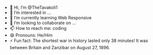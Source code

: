 - 👋 Hi, I’m @TheTavakoli1
- 👀 I’m interested in ...
- 🌱 I’m currently learning Web Responsive
- 💞️ I’m looking to collaborate on ...
- 📫 How to reach me: coding
- 😄 Pronouns: He/Him
- ⚡ Fun fact: The shortest war in history lasted only 38 minutes! It was between Britain and Zanzibar on August 27, 1896.

<!---
TheTavakoli1/TheTavakoli1 is a ✨ special ✨ repository because its `README.md` (this file) appears on your GitHub profile.
You can click the Preview link to take a look at your changes.
--->
